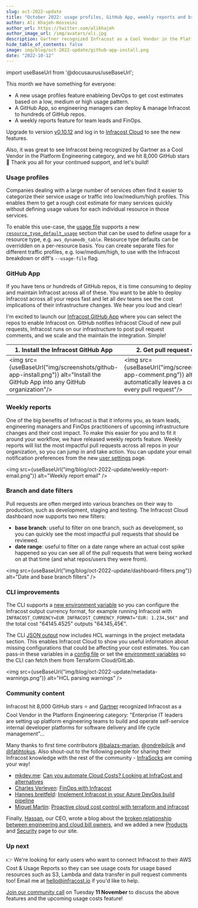 ```yaml
---
slug: oct-2022-update
title: "October 2022: usage profiles, GitHub App, weekly reports and branch filters!"
author: Ali Khajeh-Hosseini
author_url: https://twitter.com/alikhajeh
author_image_url: /img/avatars/ali.jpg
description: Gartner recognized Infracost as a Cool Vendor in the Platform Engineering category, and Infracost hit 8,000 GitHub stars!
hide_table_of_contents: false
image: img/blog/oct-2022-update/github-app-install.png
date: "2022-10-12"
---
```


import useBaseUrl from '@docusaurus/useBaseUrl';

This month we have something for everyone:
- A new usage profiles feature enableing DevOps to get cost estimates based on a low, medium or high usage pattern.
- A GitHub App, so engineering managers can deploy & manage Infracost to hundreds of GitHub repos.
- A weekly reports feature for team leads and FinOps.

<!--truncate-->
Upgrade to version [v0.10.12](/docs/#1-install-infracost) and log in to [Infracost Cloud](https://dashboard.infracost.io) to see the new features.

Also, it was great to see Infracost being recognized by Gartner as a Cool Vendor in the Platform Engineering category, and we hit 8,000 GitHub stars 🎉 Thank you all for your continued support, and let's build!



### Usage profiles

Companies dealing with a large number of services often find it easier to categorize their service usage or traffic into low/medium/high profiles. This enables them to get a rough cost estimate for many services quickly without defining usage values for each individual resource in those services.

To enable this use-case, the [usage file](/docs/features/usage_based_resources/) supports a new [`resource_type_default_usage`](/docs/features/usage_based_resources/#usage-profiles) section that can be used to define usage for a resource type, e.g. `aws_dynamodb_table`. Resource type defaults can be overridden on a per-resource basis. You can create separate files for different traffic profiles, e.g. low/medium/high, to use with the Infracost breakdown or diff's `--usage-file` flag.

### GitHub App

If you have tens or hundreds of GitHub repos, it is time consuming to deploy and maintain Infracost across all of these. You want to be able to deploy Infracost across all your repos fast and let all dev teams see the cost implications of their infrastructure changes. We hear you loud and clear!

I'm excited to launch our [Infracost GitHub App](/docs/integrations/github_app/) where you can select the repos to enable Infracost on. GitHub notifies Infracost Cloud of new pull requests, Infracost runs on our infrastructure to post pull request comments, and we scale and the maintain the integration. Simple!

| 1. Install the Infracost GitHub App | 2. Get pull request comments |
|--------------|-----------|
<img src={useBaseUrl("img/screenshots/github-app-install.png")} alt="Install the GitHub App into any GitHub organization"/> | <img src={useBaseUrl("img/screenshots/github-app-comment.png")} alt="Infracost automatically leaves a comment on every pull request"/>

### Weekly reports

One of the big benefits of Infracost is that it informs you, as team leads, engineering managers and FinOps practitioners of upcoming infrastructure changes and their cost impact. To make this easier for you and to fit it around your workflow, we have released weekly reports feature. Weekly reports will list the most impactful pull requests across all repos in your organization, so you can  jump in and take action.
You can update your email notification preferences from the new [user settings](https://dashboard.infracost.io/user/settings) page.

<img src={useBaseUrl("img/blog/oct-2022-update/weekly-report-email.png")} alt="Weekly report email" />

### Branch and date filters

Pull requests are often merged into various branches on their way to production, such as development, staging and testing. The Infracost Cloud dashboard now supports two new filters:
- **base branch**: useful to filter on one branch, such as development, so you can quickly see the most impactful pull requests that should be reviewed.
- **date range**: useful to filter on a date range where an actual cost spike happened so you can see all of the pull requests that were being worked on at that time (and what repos/users they were from).

<img src={useBaseUrl("img/blog/oct-2022-update/dashboard-filters.png")} alt="Date and base branch filters" />

### CLI improvements

The CLI supports a [new environment variable](/docs/features/environment_variables/#infracost_currency_format) so you can configure the Infracost output currency format, for example running Infracost with `INFRACOST_CURRENCY=EUR INFRACOST_CURRENCY_FORMAT="EUR: 1.234,56€"` and the total cost "64145.4525" outputs "64.145,45€".

The CLI [JSON output](/docs/features/json_output_format/) now includes HCL warnings in the project metadata section. This enables Infracost Cloud to show you useful information about missing configurations that could be affecting your cost estimates. You can pass-in these variables in a [config file](/docs/features/config_file/) or set the [environment variables](/docs/features/environment_variables/#infracost_terraform_cloud_token) so the CLI can fetch them from Terraform Cloud/GitLab.

<img src={useBaseUrl("img/blog/oct-2022-update/metadata-warnings.png")} alt="HCL parsing warnings" />

### Community content

Infracost hit 8,000 GitHub stars ⭐ and [Gartner](https://www.linkedin.com/feed/update/urn:li:activity:6985626997427249152/) recognized Infracost as a Cool Vendor in the Platform Engineering category: "Enterprise IT leaders are setting up platform engineering teams to build and operate self-service internal developer platforms for software delivery and life cycle management"...

Many thanks to first time contributors [@balazs-marjan](https://github.com/balazs-marjan), [@ondrejbilcik](https://github.com/ondrejbilcik) and [@fatihtokus](https://github.com/fatihtokus). Also shout-out to the following people for sharing their Infracost knowledge with the rest of the community - [InfraSocks](https://twitter.com/AliKhajeh/status/1510310791508946945) are coming your way!
- [mkdev.me](https://mkdev.me/): [Can you automate Cloud Costs? Looking at InfraCost and alternatives](https://www.youtube.com/watch?v=m-XfhYFfQhg)
- [Charles Verleyen](https://www.linkedin.com/in/charlesverleyen/): [FinOps with Infracost](https://medium.com/astrafy/finops-with-infracost-b08af3841b1)
- [Hannes breitfeld](https://www.linkedin.com/in/hannes-breitfeld/): [Implement Infracost in your Azure DevOps build pipeline](https://cloudtech.rocks/implement-infracost-in-your-azure-devops-build-pipeline)
- [Miguel Martin](https://www.linkedin.com/in/miguelangelmartingordillo/): [Proactive cloud cost control with terraform and infracost](https://wearecommunity.io/events/spain-cloud-and-devops-communit-meetup/talks/46924)

Finally, [Hassan](https://www.linkedin.com/in/hassanhosseini/), our CEO, wrote a blog about the [broken relationship between engineering and cloud bill owners](/blog/broken-relationship-between-eng-and-cloud-bill-owners/), and we added a new [Products](/products) and [Security](/security) page to our site.

### Up next

👉 We're looking for early users who want to connect Infracost to their AWS Cost & Usage Reports so they can see usage costs for usage based resources such as S3, Lambda and data transfer in pull request comments too! Email me at [hello@infracost.io](mailto:hello@infracost.io) if you'd like to help.

[Join our community call](https://github.com/infracost/infracost/issues/2085) on Tuesday **11 November** to discuss the above features and the upcoming usage costs feature!
